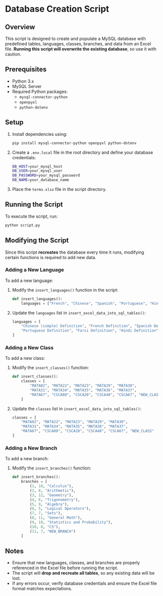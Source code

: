 # Database Creation Script

## Overview
This script is designed to create and populate a MySQL database with predefined tables, languages, classes, branches, and data from an Excel file. **Running this script will overwrite the existing database**, so use it with caution.

## Prerequisites
- Python 3.x
- MySQL Server
- Required Python packages:
  - `mysql-connector-python`
  - `openpyxl`
  - `python-dotenv`

## Setup
1. Install dependencies using:
   ```sh
   pip install mysql-connector-python openpyxl python-dotenv
   ```
2. Create a `.env.local` file in the root directory and define your database credentials:
   ```sh
   DB_HOST=your_mysql_host
   DB_USER=your_mysql_user
   DB_PASSWORD=your_mysql_password
   DB_NAME=your_database_name
   ```
3. Place the `terms.xlsx` file in the script directory.

## Running the Script
To execute the script, run:
```sh
python script.py
```

## Modifying the Script
Since this script **recreates** the database every time it runs, modifying certain functions is required to add new data.

### Adding a New Language
To add a new language:
1. Modify the `insert_languages()` function in the script:
   ```python
   def insert_languages():
       languages = ["French", "Chinese", "Spanish", "Portuguese", "Hindi", "Farsi", "Marathi", "NEW_LANGUAGE"]
   ```
2. Update the `languages` list in `insert_excel_data_into_sql_tables()`:
   ```python
   languages = [
       "Chinese (simple) Definition", "French Definition", "Spanish Definition",
       "Portuguese Definition", "Farsi Definition", "Hindi Definition", "Marathi Definition", "NEW_LANGUAGE Definition"
   ]
   ```

### Adding a New Class
To add a new class:
1. Modify the `insert_classes()` function:
   ```python
   def insert_classes():
       classes = [
           "MATA02", "MATA22", "MATA23", "MATA29", "MATA30",
           "MATA31", "MATA34", "MATA35", "MATA36", "MATA37",
           "MATA67", "CSCA08", "CSCA20", "CSCA48", "CSCA67", "NEW_CLASS"
       ]
   ```
2. Update the `classes` list in `insert_excel_data_into_sql_tables()`:
   ```python
   classes = [
       "MATA02", "MATA22", "MATA23", "MATA29", "MATA30",
       "MATA31", "MATA34", "MATA35", "MATA36", "MATA37",
       "MATA67", "CSCA08", "CSCA20", "CSCA48", "CSCA67", "NEW_CLASS"
   ]
   ```

### Adding a New Branch
To add a new branch:
1. Modify the `insert_branches()` function:
   ```python
   def insert_branches():
       branches = [
           (1, 10, "Calculus"),
           (2, 8, "Arithmetic"),
           (3, 12, "Geometry"),
           (4, 6, "Trigonometry"),
           (5, 9, "Algebra"),
           (6, 5, "Logical Operators"),
           (7, 7, "Sets"),
           (8, 11, "General Math"),
           (9, 10, "Statistics and Probability"),
           (10, 8, "CS"),
           (11, 7, "NEW_BRANCH")
       ]
   ```

## Notes
- Ensure that new languages, classes, and branches are properly referenced in the Excel file before running the script.
- The script will **drop and recreate all tables**, so any existing data will be lost.
- If any errors occur, verify database credentials and ensure the Excel file format matches expectations.

